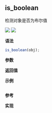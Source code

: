 ## is_boolean

检测对象是否为布尔值

![](https://img.shields.io/badge/-Object-blue)
![](https://img.shields.io/badge/-Boolean-blue)

**语法**

```js
is_boolean(obj);
```

**参数**

**返回值**

**示例**

```js

```

**参考**

**实现**

<CodeSwitcher :languages="{ln:'Langnang',lo:'Lodash',un:'Underscore'}">
<template v-slot:ln>

</template>
<template v-slot:lo>

</template>
<template v-slot:un>

</template>
</CodeSwitcher>
